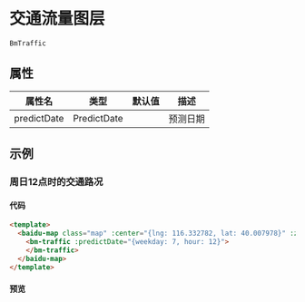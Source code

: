 # 交通流量图层

`BmTraffic`

## 属性

|属性名|类型|默认值|描述|
|------|-----|-----|----|
|predictDate|PredictDate||预测日期|

## 示例

### 周日12点时的交通路况

#### 代码

```html
<template>
  <baidu-map class="map" :center="{lng: 116.332782, lat: 40.007978}" :zoom="16">
    <bm-traffic :predictDate="{weekday: 7, hour: 12}">
    </bm-traffic>
  </baidu-map>
</template>
```

#### 预览

<doc-preview>
  <baidu-map class="map" :center="{lng: 116.332782, lat: 40.007978}" :zoom="15">
    <bm-traffic :predictDate="{weekday: 7, hour: 12}">
    </bm-traffic>
  </baidu-map>
</doc-preview>